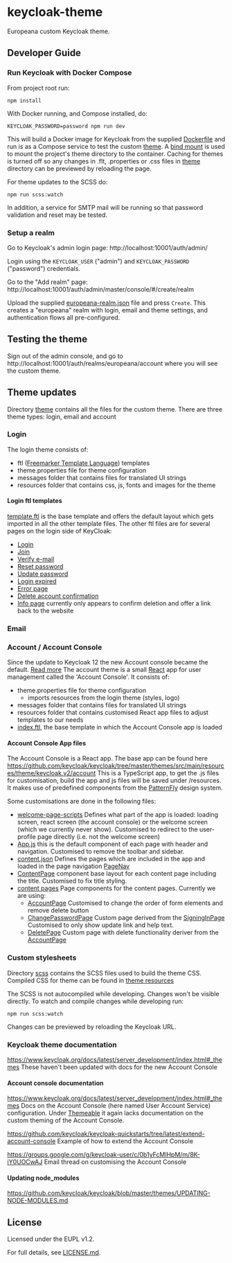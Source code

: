 # keycloak-theme
Europeana custom Keycloak theme.


## Developer Guide


### Run Keycloak with Docker Compose

From project root run:

```
npm install
```

With Docker running, and Compose installed, do:

```
KEYCLOAK_PASSWORD=password npm run dev
```

This will build a Docker image for Keycloak from the supplied [Dockerfile](./dev/Dockerfile) and run is as a Compose service to test the custom [theme](./theme). A [bind mount](https://docs.docker.com/storage/bind-mounts/) is used to mount the project's theme directory to the container. Caching for themes is turned off so any changes in .flt, .properties or .css files in [theme](./theme) directory can be previewed by reloading the page.

For theme updates to the SCSS do:

```
npm run scss:watch
```

In addition, a service for SMTP mail will be running so that password validation and reset may be tested.

### Setup a realm

Go to Keycloak's admin login page: http://localhost:10001/auth/admin/

Login using the `KEYCLOAK_USER` ("admin") and `KEYCLOAK_PASSWORD` ("password") credentials.

Go to the "Add realm" page: http://localhost:10001/auth/admin/master/console/#/create/realm

Upload the supplied [europeana-realm.json](./keycloak/europeana-realm.json) file and press `Create`.
This creates a "europeana" realm with login, email and theme settings, and
authentication flows all pre-configured.


<!-- ### Portal-specific configuration

The following optional configuration steps apply if setting up this Keycloak to work as an auth service
for the [Europeana Portal](https://github.com/europeana/portal.js).


#### Create client scope

Go to the "Add client scope" page: http://localhost:10001/auth/admin/master/console/#/create/client-scope/europeana

Create a new client scope with name "usersets".


### Create client

Go to the "Add Client" page: http://localhost:10001/auth/admin/master/console/#/create/client/europeana

Create a new client with ID "collections_portal", then configure as follows:
* Disable `implicit flow`
* Set `access type` to "public"
* Set `valid redirect URIs` to e.g. `http://localhost:3000/*`
* Set `base URL` to e.g. `http://localhost:3000/`
* Set `web origins` to `+` (to permit CORS requests from the portal app)

Save, then go to the "Client Scopes" tab and assign the "usersets" profile to the client. -->


## Testing the theme

Sign out of the admin console, and go to http://localhost:10001/auth/realms/europeana/account where you will see the custom theme.


## Theme updates

Directory [theme](./theme) contains all the files for the custom theme. There are three theme types: login, email and account

### Login

The login theme consists of:
* ftl ([Freemarker Template Language](https://freemarker.apache.org/)) templates
* theme.properties file for theme configuration
* messages folder that contains files for translated UI strings
* resources folder that contains css, js, fonts and images for the theme

#### Login ftl templates
[template.ftl](./theme/login/template.ftl) is the base template and offers the default layout which gets imported in all the other template files.
The other ftl files are for several pages on the login side of KeyCloak:
* [Login](./theme/login/login.ftl)
* [Join](./theme/login/register.ftl)
* [Verify e-mail](./theme/login/login-verify-email.ftl)
* [Reset password](./theme/login/login-reset-password.ftl)
* [Update password](./theme/login/login-update-password.ftl)
* [Login expired](./theme/login/login-page.ftl)
* [Error page](./theme/login/error.ftl)
* [Delete account confirmation](./theme/login/delete-account-confirm.ftl)
* [Info page](./theme/login/info.ftl) currently only appears to confirm deletion and offer a link back to the website

### Email

### Account / Account Console

Since the update to Keycloak 12 the new Account console became the default. [Read more](https://www.keycloak.org/docs/latest/release_notes/#new-account-console-is-now-the-default)
The account theme is a small [React](https://reactjs.org) app for user management called the 'Account Console'. It consists of:
* theme.properties file for theme configuration
  * imports resources from the login theme (styles, logo)
* messages folder that contains files for translated UI strings
* resources folder that contains customised React app files to adjust templates to our needs
* [index.ftl](./theme/account.index.ftl), the base template in which the Account Console app is loaded

#### Account Console App files
The Account Console is a React app. 
The base app can be found here https://github.com/keycloak/keycloak/tree/master/themes/src/main/resources/theme/keycloak.v2/account
This is a TypeScript app, to get the .js files for customisation, build the app and js files will be saved under /resources.
It makes use of predefined components from the [PatternFly](https://www.patternfly.org) design system.

Some customisations are done in the following files:
* [welcome-page-scripts](./theme/account/resources/welcome-page-scripts.js) Defines what part of the app is loaded: loading screen, react screen (the account console) or the welcome screen (which we currently never show). Customised to redirect to the user-profile page directly (i.e. not the welcome screen)
* [App.js](./theme/account/resources/App.js) this is the default component of each page with header and navigation. Customised to remove the toolbar and sidebar.
* [content.json](./theme/account/resources/content.json) Defines the pages which are included in the app and loaded in the page navigation [PageNav](./theme/account/resources/PageNav.js)
* [ContentPage](./theme/account/resources/content/ContentPage.js) component base layout for each content page including the title. Customised to fix title styling.
* [content pages](./theme/account/resources/content) Page components for the content pages. Currently we are using:
  * [AccountPage](./theme/account/resources/content/account-page/AccountPage.js) Customised to change the order of form elements and remove delete button
  * [ChangePasswordPage](./theme/account/resources/content/password-page/ChangePasswordPage.js) Custom page derived from the [SigningInPage](https://github.com/keycloak/keycloak/blob/master/themes/src/main/resources/theme/keycloak.v2/account/src/app/content/signingin-page/SigningInPage.tsx) Customised to only show update link and help text. 
  * [DeletePage](./theme/account/resources/content/delete-page/DeletePage.js) Custom page with delete functionality deriver from the [AccountPage](https://github.com/keycloak/keycloak/blob/master/themes/src/main/resources/theme/keycloak.v2/account/src/app/content/account-page/AccountPage.tsx) 


### Custom stylesheets

Directory [scss](./scss) contains the SCSS files used to build the theme CSS. Compiled CSS for theme can be found in [theme resources](./theme/login/resources/css)

The SCSS is not autocompiled while developing. Changes won't be visible directly. To watch and compile changes while developing run:

```
npm run scss:watch
```

Changes can be previewed by reloading the Keycloak URL.

### Keycloak theme documentation

https://www.keycloak.org/docs/latest/server_development/index.html#_themes
These haven't been updated with docs for the new Account Console

#### Account console documentation
https://www.keycloak.org/docs/latest/server_development/index.html#_themes
Docs on the Account Console (here named User Account Service) configuration. Under [Themeable](https://www.keycloak.org/docs/latest/server_development/index.html#_themes) it again lacks documentation on the custom theming of the Account Console.

https://github.com/keycloak/keycloak-quickstarts/tree/latest/extend-account-console
Example of how to extend the Account Console

https://groups.google.com/g/keycloak-user/c/0b1yFcMlHpM/m/8K-iY0UOCwAJ
Email thread on customising the Account Console


#### Updating node_modules

https://github.com/keycloak/keycloak/blob/master/themes/UPDATING-NODE-MODULES.md


## License

Licensed under the EUPL v1.2.

For full details, see [LICENSE.md](LICENSE.md).
